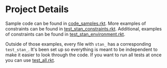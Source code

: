 # Project Details

Sample code can be found in [code_samples.rkt](./code_samples.rkt). More examples of constraints can be found in [test_stan_constraints.rkt](./test_stan_constraints.rkt). Additional, examples of constraints can be found in [test_stan_environment.rkt](./test_stan_environment.rkt).

Outside of those examples, every file with `stan_` has a corresponding `test_stan_`. It's been set up so everything is meant to be independent to make it easier to look through the code. If you want to run all tests at once you can use [test_all.rkt](./test_all.rkt). 